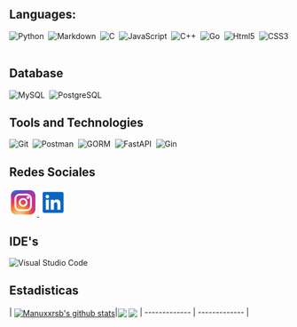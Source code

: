   ## Languages:
![Python](https://img.shields.io/badge/Python-3776AB?style=for-the-badge&logo=python&logoColor=white)&nbsp;
![Markdown](https://img.shields.io/badge/markdown-%23000000.svg?style=for-the-badge&logo=markdown&logoColor=white)&nbsp;
![C](https://img.shields.io/badge/C-00599C?style=for-the-badge&logo=c&logoColor=white)&nbsp;
![JavaScript](https://img.shields.io/badge/JavaScript-F7DF1E?style=for-the-badge&logo=javascript&logoColor=white)&nbsp;
![C++](https://img.shields.io/badge/C++-00599C?style=for-the-badge&logo=c%2B%2B&logoColor=white)&nbsp;
![Go](https://img.shields.io/badge/Go-00ADD8?style=for-the-badge&logo=go&logoColor=white)&nbsp;
![Html5](https://img.shields.io/badge/html5-%23E34F26.svg?style=for-the-badge&logo=html5&logoColor=white)&nbsp;
![CSS3](https://img.shields.io/badge/CSS3-%231572B6.svg?style=for-the-badge&logo=css3&logoColor=white)&nbsp;

  ## Database

![MySQL](https://img.shields.io/badge/MySQL-00000F?style=for-the-badge&logo=mysql&logoColor=white)&nbsp;
![PostgreSQL](https://img.shields.io/badge/PostgreSQL-316192?style=for-the-badge&logo=postgresql&logoColor=white)&nbsp;

## Tools and Technologies

![Git](https://img.shields.io/badge/GIT-E44C30?style=for-the-badge&logo=git&logoColor=white)&nbsp;
![Postman](https://img.shields.io/badge/Postman-FBAE17?style=for-the-badge&logo=postman&logoColor=white)&nbsp;
![GORM](https://img.shields.io/badge/GORM-00ADD8?style=for-the-badge&logo=go&logoColor=white)&nbsp;
![FastAPI](https://img.shields.io/badge/FastAPI-005571?style=for-the-badge&logo=fastapi&logoColor=white)&nbsp;
![Gin](https://img.shields.io/badge/Gin-00ADD8?style=for-the-badge&logo=gin&logoColor=black)&nbsp;


  ## Redes Sociales 
  
  <p> 
   <a href ="https://www.instagram.com/manuxxrsb/"> <img src="Iconos/ig.svg" height="50" width="50" > </a>
   <a href ="https://www.linkedin.com/in/manuel-antonio-solis-gonzalez-398636258/"> <img src="Iconos/linkedin.svg" height="50" width="50" > </a>
  </p>

  ## IDE's
  ![Visual Studio Code](https://img.shields.io/badge/Visual%20Studio%20Code-0078d7.svg?style=for-the-badge&logo=visual-studio-code&logoColor=white)&nbsp;

  ## Estadisticas
  
| <a href="https://github.com/anuraghazra/github-readme-stats"><img align="center" src="https://github-readme-stats.vercel.app/api?username=Manuxxrsb&show_icons=true&include_all_commits=true&theme=dark&hide_border=true" alt="Manuxxrsb's github stats"/></a>|<a href="https://github.com/anuraghazra/github-readme-stats"><img align="center" src="https://github-readme-stats.vercel.app/api/top-langs/?username=Manuxxrsb&layout=compact&theme=dark&hide_border=true" /></a>
 <img  align="center"  src="https://github-readme-stats.vercel.app/api/top-langs/?username=Bruxar&layout=pie&theme=dark&hide_border=false&no-bg=true&no-frame=true&langs_count=6"/>
| ------------- | ------------- |

<!---
Manuxxrsb/Manuxxrsb is a ✨ special ✨ repository because its `README.md` (this file) appears on your GitHub profile.
You can click the Preview link to take a look at your changes.
--->
